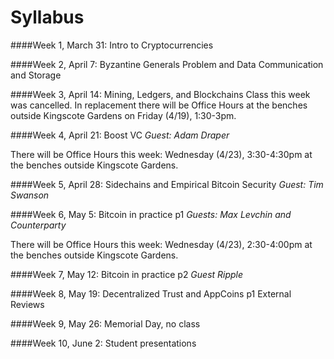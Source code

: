 Syllabus
=======
####Week 1, March 31: Intro to Cryptocurrencies

####Week 2, April 7: Byzantine Generals Problem and Data Communication and Storage

####Week 3, April 14: Mining, Ledgers, and Blockchains
Class this week was cancelled. In replacement there will be Office Hours at the benches outside Kingscote Gardens on Friday (4/19), 1:30-3pm.

####Week 4, April 21: Boost VC
*Guest: Adam Draper*

There will be Office Hours this week: Wednesday (4/23), 3:30-4:30pm at the benches outside Kingscote Gardens.

####Week 5, April 28: Sidechains and Empirical Bitcoin Security
*Guest: Tim Swanson*

####Week 6, May 5: Bitcoin in practice p1
*Guests: Max Levchin and Counterparty*

There will be Office Hours this week: Wednesday (4/23), 2:30-4:00pm at the benches outside Kingscote Gardens.

####Week 7, May 12: Bitcoin in practice p2
*Guest Ripple*

####Week 8, May 19: Decentralized Trust and AppCoins p1
External Reviews

####Week 9, May 26: Memorial Day, no class


####Week 10, June 2: Student presentations


